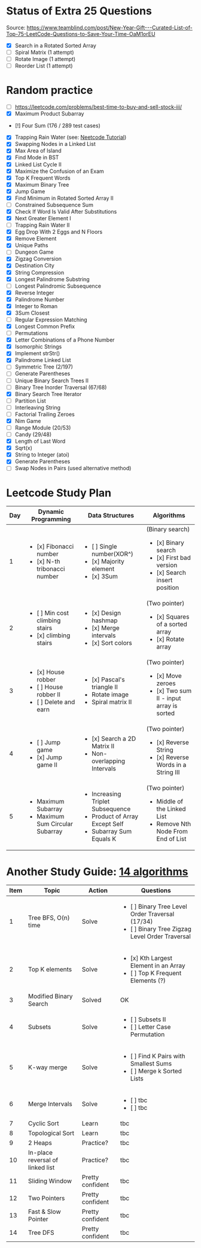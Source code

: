 # Status of Extra 25 Questions
Source: https://www.teamblind.com/post/New-Year-Gift---Curated-List-of-Top-75-LeetCode-Questions-to-Save-Your-Time-OaM1orEU

- [x] Search in a Rotated Sorted Array
- [ ] Spiral Matrix (1 attempt)
- [ ] Rotate Image (1 attempt)
- [ ] Reorder List (1 attempt)

# Random practice
- [ ] https://leetcode.com/problems/best-time-to-buy-and-sell-stock-iii/
- [x] Maximum Product Subarray
- [!] Four Sum (176 / 289 test cases)
- [x] Trapping Rain Water (see: [Neetcode Tutorial](https://www.youtube.com/watch?v=ZI2z5pq0TqA))
- [x] Swapping Nodes in a Linked List
- [x] Max Area of Island
- [x] Find Mode in BST
- [x] Linked List Cycle II 
- [x] Maximize the Confusion of an Exam
- [x] Top K Frequent Words
- [x] Maximum Binary Tree
- [x] Jump Game
- [x] Find Minimum in Rotated Sorted Array II
- [ ] Constrained Subsequence Sum
- [x] Check If Word Is Valid After Substitutions
- [x] Next Greater Element I
- [ ] Trapping Rain Water II
- [x] Egg Drop With 2 Eggs and N Floors
- [x] Remove Element
- [x] Unique Paths
- [ ] Dungeon Game
- [x] Zigzag Conversion
- [x] Destination City
- [x] String Compression
- [x] Longest Palindrome Substring
- [ ] Longest Palindromic Subsequence
- [x] Reverse Integer
- [x] Palindrome Number
- [x] Integer to Roman
- [x] 3Sum Closest
- [ ] Regular Expression Matching
- [x] Longest Common Prefix
- [ ] Permutations
- [x] Letter Combinations of a Phone Number
- [x] Isomorphic Strings
- [x] Implement strStr()
- [x] Palindrome Linked List
- [ ] Symmetric Tree (2/197)
- [ ] Generate Parentheses
- [ ] Unique Binary Search Trees II
- [ ] Binary Tree Inorder Traversal (67/68)
- [x] Binary Search Tree Iterator
- [ ] Partition List
- [ ] Interleaving String
- [ ] Factorial Trailing Zeroes
- [x] Nim Game
- [ ] Range Module (20/53)
- [ ] Candy (29/48)
- [x] Length of Last Word
- [x] Sqrt(x)
- [x] String to Integer (atoi)
- [x] Generate Parentheses
- [ ] Swap Nodes in Pairs (used alternative method)

# Leetcode Study Plan
Day | Dynamic Programming | Data Structures | Algorithms |
| --- | --- | --- | --- |
| 1 | <ul><li>[x] Fibonacci number</li><li>[x] N-th tribonacci number</li></ul> | <ul><li>[ ] Single number(XOR^)</li><li>[x] Majority element</li><li>[x] 3Sum</li></ul> | (Binary search)<ul><li>[x] Binary search</li><li>[x] First bad version</li><li>[x] Search insert position</li></ul>
| 2 | <ul><li>[ ] Min cost climbing stairs</li><li>[x] climbing stairs</li></ul> | <ul><li>[x] Design hashmap</li><li>[x] Merge intervals</li><li>[x] Sort colors</li></ul> | (Two pointer)<ul><li>[x] Squares of a sorted array</li><li>[x] Rotate array</li></ul>
| 3 | <ul><li>[x] House robber</li><li>[ ] House robber II</li><li>[ ] Delete and earn</li></ul> | <ul><li>[x] Pascal's triangle II</li><li>Rotate image</li><li>Spiral matrix II</li></ul> | (Two pointer)<ul><li>[x] Move zeroes</li><li>[x] Two sum II - input array is sorted</li></ul>
| 4 | <ul><li>[ ] Jump game</li><li>[x] Jump game II</li></ul> | <ul><li>[x] Search a 2D Matrix II</li><li>Non-overlapping Intervals</li></ul> | (Two pointer)<ul><li>[x] Reverse String</li><li>[x] Reverse Words in a String III</li></ul>  
| 5 | <ul><li>Maximum Subarray</li><li>Maximum Sum Circular Subarray</li></ul> | <ul><li>Increasing Triplet Subsequence</li><li>Product of Array Except Self</li><li>Subarray Sum Equals K</li></ul> | (Two pointer)<ul><li>Middle of the Linked List</li><li>Remove Nth Node From End of List</li></ul>  
  
# Another Study Guide: [14 algorithms](https://hackernoon.com/14-patterns-to-ace-any-coding-interview-question-c5bb3357f6ed)
Item | Topic | Action | Questions
| --- | --- | --- | --- |
| 1 | Tree BFS, O(n) time | Solve | <ul><li>[ ] Binary Tree Level Order Traversal (17/34)</li><li>[ ] Binary Tree Zigzag Level Order Traversal</li></ul>
| 2 | Top K elements | Solve | <ul><li>[x] Kth Largest Element in an Array</li><li>[ ] Top K Frequent Elements (?)</li></ul>
| 3 | Modified Binary Search | Solved | OK
| 4 | Subsets | Solve | <ul><li>[ ] Subsets II</li><li>[ ] Letter Case Permutation</li></ul>
| 5 | K-way merge | Solve | <ul><li>[ ] Find K Pairs with Smallest Sums</li><li>[ ] Merge k Sorted Lists</li></ul>
| 6 | Merge Intervals | Solve | <ul><li>[ ] tbc</li><li>[ ] tbc</li></ul>
| 7 | Cyclic Sort | Learn | tbc
| 8 | Topological Sort | Learn | tbc
| 9 | 2 Heaps | Practice? | tbc
| 10 | In-place reversal of linked list | Practice? | tbc
| 11 | Sliding Window | Pretty confident | tbc
| 12 | Two Pointers | Pretty confident | tbc
| 13 | Fast & Slow Pointer | Pretty confident | tbc
| 14 | Tree DFS | Pretty confident | tbc
